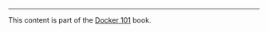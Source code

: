 <hr />

<p class="post-global-note">This content is part of the <a href="/books/docker-101.html">Docker 101</a> book.</p>